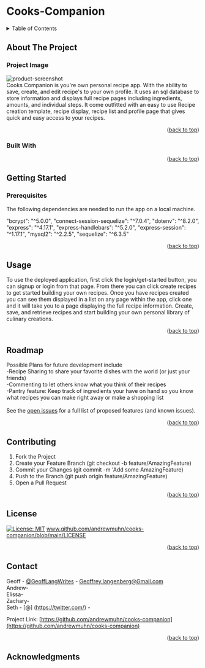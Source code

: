 # Cooks-Companion

  <!-- TABLE OF CONTENTS -->
  <details>
    <summary>Table of Contents</summary>
    <ol>
      <li>
        <a href="#about-the-project">About The Project</a>
        <ul>
          <li><a href="#Project Image">Project Images</a></li>
          <li><a href="#built-with">Built With</a></li>
        </ul>
      </li>
      <li>
        <a href="#getting-started">Getting Started</a>
        <ul>
          <li><a href="#prerequisites">Prerequisites</a></li>
          <li><a href="#installation">Installation</a></li>
        </ul>
      </li>
      <li><a href="#usage">Usage</a></li>
      <li><a href="#roadmap">Roadmap</a></li>
      <li><a href="#contributing">Contributing</a></li>
      <li><a href="#license">License</a></li>
      <li><a href="#contact">Contact</a></li>
      <li><a href="#acknowledgments">Acknowledgments</a></li>
    </ol>
  </details>
  
  
  
  <!-- ABOUT THE PROJECT -->
  ## About The Project
  ### Project Image  
  ![product-screenshot](https://github.com/andrewmuhn/cooks-companion/blob/main/images/example.png)<br>
  Cooks Companion is you're own personal recipe app. With the ability to save, create, and edit recipe's to your own profile. It uses an sql database to store information and displays full recipe pages including ingredients, amounts, and individual steps. It come outfitted with an easy to use Recipe creation template, recipe display, recipe list and profile page that gives quick and easy access to your recipes. 
  <p align="right">(<a href="#readme-top">back to top</a>)</p>
  
  
  
  ### Built With
  
  <p align="right">(<a href="#readme-top">back to top</a>)</p>
  
  
  
  <!-- GETTING STARTED -->
  
   ## Getting Started
  
  
  ### Prerequisites <br>
  The following dependencies are needed to run the app on a local machine.
 
"bcrypt": "^5.0.0",
    "connect-session-sequelize": "^7.0.4",
    "dotenv": "^8.2.0",
    "express": "^4.17.1",
    "express-handlebars": "^5.2.0",
    "express-session": "^1.17.1",
    "mysql2": "^2.2.5",
    "sequelize": "^6.3.5"
  
 
  
  <p align="right">(<a href="#readme-top">back to top</a>)</p>
  
  
  
  <!-- USAGE EXAMPLES -->
  ## Usage <br>
  To use the deployed application, first click the login/get-started button, you can signup or login from that page. From there you can click create recipes to get started building your own recipes. Once you have recipes created you can see them displayed in a list on any page within the app, click one and it will take you to a page displaying the full recipe information. Create, save, and retrieve recipes and start building your own personal library of culinary creations.
  
  <p align="right">(<a href="#readme-top">back to top</a>)</p>
  
  
  
  <!-- ROADMAP -->
  ## Roadmap
  Possible Plans for future development include <br>
-Recipe Sharing to share your favorite dishes with the world (or just your friends) <br>
-Commenting to let others know what you think of their recipes <br>
-Pantry feature: Keep track of ingredients your have on hand so you know what recipes you can make right away or make a shopping list <br> <br> 
  See the [open issues](https://github.com/andrewmuhn/cooks-companion/issues) for a full list of proposed features (and known issues).
  
  <p align="right">(<a href="#readme-top">back to top</a>)</p>
  
  
  
  <!-- CONTRIBUTING -->
  ## Contributing
  1. Fork the Project
  2. Create your Feature Branch (git checkout -b feature/AmazingFeature)
  3. Commit your Changes (git commit -m 'Add some AmazingFeature)
  4. Push to the Branch (git push origin feature/AmazingFeature)
  5. Open a Pull Request
  <p align="right">(<a href="#readme-top">back to top</a>)</p>
  
  
  
  <!-- LICENSE -->
   ## License <br>
  [![License: MIT](https://img.shields.io/badge/License-MIT-yellow.svg)](https://opensource.org/licenses/MIT) 
  www.github.com/andrewmuhn/cooks-companion/blob/main/LICENSE
  <p align="right">(<a href="#readme-top">back to top</a>)</p>

  <!-- CONTACT -->

## Contact

Geoff - [@GeoffLangWrites](https://twitter.com/GeoffLangWrites) - Geoffrey.langenberg@Gmail.com <br>
Andrew- <br>
Elissa- <br>
Zachary- <br>
Seth - [@] (https://twitter.com/) -

Project Link: [https://github.com/andrewmuhn/cooks-companion](https://github.com/andrewmuhn/cooks-companion)

  <p align="right">(<a href="#readme-top">back to top</a>)</p>
  
  
  <!-- ACKNOWLEDGMENTS -->
  ## Acknowledgments
